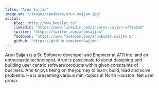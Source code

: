 ```yaml
---
title: "Arun Sajjan"
image-sm: "/images/speakers/arun-sajjan.jpg"
social:
    blog: "http://www.booklet.co"
    linkedin: "https://www.linkedin.com/in/arun-sajjan-a7786516"
    twitter: "https://twitter.com/arunsajjan"
    facebook: "https://www.facebook.com/arunkumar.sajjan.5"
    github: "https://github.com/ArunSajjan"
---
```


Arun Sajjan is a Sr. Software developer and Engineer at ATR Inc. and an enthusiastic technologist. Arun is passionate to about designing and building user centric software products within given constraints of business. And enjoys being on the journey to learn, build, lead and solve problems. He is presenting various mini-topics at North Houston .Net user group.
